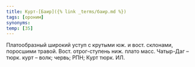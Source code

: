 ```yaml
---
title: Курт-[Баир]({% link _terms/баир.md %})
tags: [ороним]
synonyms:
temp: [З5]
---
```


Платообразный широкий уступ с крутыми юж. и вост. склонами, поросшими травой.
Вост. отрог-ступень ниж. плато масс. Чатыр-Даг – тюрк. курт – волк; червь; РПН;
Курт тюрк. ИЛ.
